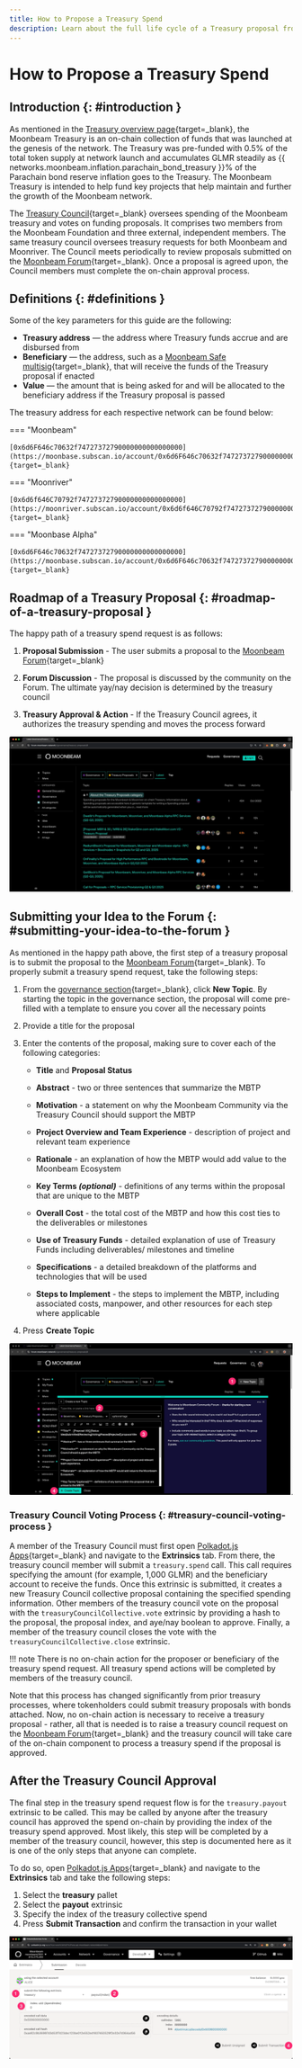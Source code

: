 ```yaml
---
title: How to Propose a Treasury Spend
description: Learn about the full life cycle of a Treasury proposal from the initial proposal on Moonbeam's Community Forum to the Treasury collective approving the spend on-chain.
---
```


# How to Propose a Treasury Spend

## Introduction {: #introduction }

As mentioned in the [Treasury overview page](/learn/features/treasury/){target=\_blank}, the Moonbeam Treasury is an on-chain collection of funds that was launched at the genesis of the network. The Treasury was pre-funded with 0.5% of the total token supply at network launch and accumulates GLMR steadily as {{ networks.moonbeam.inflation.parachain_bond_treasury }}% of the Parachain bond reserve inflation goes to the Treasury. The Moonbeam Treasury is intended to help fund key projects that help maintain and further the growth of the Moonbeam network.

The [Treasury Council](https://forum.moonbeam.network/g/TreasuryCouncil){target=\_blank} oversees spending of the Moonbeam treasury and votes on funding proposals. It comprises two members from the Moonbeam Foundation and three external, independent members. The same treasury council oversees treasury requests for both Moonbeam and Moonriver. The Council meets periodically to review proposals submitted on the [Moonbeam Forum](https://forum.moonbeam.network/c/governance/treasury-proposals/8){target=\_blank}. Once a proposal is agreed upon, the Council members must complete the on-chain approval process. 

## Definitions {: #definitions }

Some of the key parameters for this guide are the following:

 - **Treasury address** — the address where Treasury funds accrue and are disbursed from
 - **Beneficiary** — the address, such as a [Moonbeam Safe multisig](/tokens/manage/multisig-safe/){target=\_blank}, that will receive the funds of the Treasury proposal if enacted
 - **Value** — the amount that is being asked for and will be allocated to the beneficiary address if the Treasury proposal is passed

The treasury address for each respective network can be found below:

=== "Moonbeam"

    [0x6d6F646c70632f74727372790000000000000000](https://moonbase.subscan.io/account/0x6d6F646c70632f74727372790000000000000000){target=_blank}

=== "Moonriver"

    [0x6d6f646C70792f74727372790000000000000000](https://moonriver.subscan.io/account/0x6d6f646C70792f74727372790000000000000000){target=_blank}

=== "Moonbase Alpha"

    [0x6d6F646c70632f74727372790000000000000000](https://moonbase.subscan.io/account/0x6d6F646c70632f74727372790000000000000000){target=_blank}


## Roadmap of a Treasury Proposal {: #roadmap-of-a-treasury-proposal }

The happy path of a treasury spend request is as follows:

1. **Proposal Submission** - The user submits a proposal to the [Moonbeam Forum](https://forum.moonbeam.network/c/governance/treasury-proposals/8){target=\_blank}

2. **Forum Discussion** - The proposal is discussed by the community on the Forum. The ultimate yay/nay decision is determined by the treasury council

3. **Treasury Approval & Action** - If the Treasury Council agrees, it authorizes the treasury spending and moves the process forward

![Moonbeam Forum Home](/images/tokens/governance/treasury-proposals/treasury-proposal-1.webp)

## Submitting your Idea to the Forum {: #submitting-your-idea-to-the-forum }

As mentioned in the happy path above, the first step of a treasury proposal is to submit the proposal to the [Moonbeam Forum](https://forum.moonbeam.network/c/governance/treasury-proposals/8){target=\_blank}. To properly submit a treasury spend request, take the following steps:

1. From the [governance section](https://forum.moonbeam.network/c/governance/treasury-proposals/8){target=\_blank}, click **New Topic**. By starting the topic in the governance section, the proposal will come pre-filled with a template to ensure you cover all the necessary points 
2. Provide a title for the proposal
3. Enter the contents of the proposal, making sure to cover each of the following categories:

    - **Title** and **Proposal Status** 

    - **Abstract** - two or three sentences that summarize the MBTP

    - **Motivation** - a statement on why the Moonbeam Community via the Treasury Council should support the MBTP

    - **Project Overview and Team Experience** - description of project and relevant team experience

    - **Rationale** - an explanation of how the MBTP would add value to the Moonbeam Ecosystem

    - **Key Terms *(optional)*** - definitions of any terms within the proposal that are unique to the MBTP

    - **Overall Cost** - the total cost of the MBTP and how this cost ties to the deliverables or milestones

    - **Use of Treasury Funds** - detailed explanation of use of Treasury Funds including deliverables/ milestones and timeline

    - **Specifications** - a detailed breakdown of the platforms and technologies that will be used

    - **Steps to Implement** - the steps to implement the MBTP, including associated costs, manpower, and other resources for each step where applicable

4. Press **Create Topic**

![Submit a treasury spend proposal](/images/tokens/governance/treasury-proposals/treasury-proposal-2.webp)


### Treasury Council Voting Process {: #treasury-council-voting-process }

A member of the Treasury Council must first open [Polkadot.js Apps](https://polkadot.js.org/apps/?rpc=wss%3A%2F%2Fwss.api.moonbeam.network#/explorer){target=\_blank}  and navigate to the **Extrinsics** tab. From there, the treasury council member will submit a `treasury.spend` call. This call requires specifying the amount (for example, 1,000 GLMR) and the beneficiary account to receive the funds. Once this extrinsic is submitted, it creates a new Treasury Council collective proposal containing the specified spending information. Other members of the treasury council vote on the proposal with the `treasuryCouncilCollective.vote` extrinsic by providing a hash to the proposal, the proposal index, and aye/nay boolean to approve. Finally, a member of the treasury council closes the vote with the `treasuryCouncilCollective.close` extrinsic.
 
!!! note
    There is no on-chain action for the proposer or beneficiary of the treasury spend request.
    All treasury spend actions will be completed by members of the treasury council.

Note that this process has changed significantly from prior treasury processes, where tokenholders could submit treasury proposals with bonds attached. Now, no on-chain action is necessary to receive a treasury proposal - rather, all that is needed is to raise a treasury council request on the [Moonbeam Forum](https://forum.moonbeam.network/c/governance/treasury-proposals/8){target=\_blank} and the treasury council will take care of the on-chain component to process a treasury spend if the proposal is approved.

## After the Treasury Council Approval

The final step in the treasury spend request flow is for the `treasury.payout` extrinsic to be called. This may be called by anyone after the treasury council has approved the spend on-chain by providing the index of the treasury spend approved. Most likely, this step will be completed by a member of the treasury council, however, this step is documented here as it is one of the only steps that anyone can complete. 

To do so, open [Polkadot.js Apps](https://polkadot.js.org/apps/?rpc=wss%3A%2F%2Fwss.api.moonbeam.network#/explorer){target=\_blank} and navigate to the **Extrinsics** tab and take the following steps:

1. Select the **treasury** pallet
2. Select the **payout** extrinsic
3. Specify the index of the treasury collective spend
4. Press **Submit Transaction** and confirm the transaction in your wallet

![Call treasury.payout](/images/tokens/governance/treasury-proposals/treasury-proposal-3.webp)
